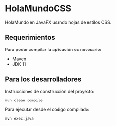 # HolaMundoCSS

HolaMundo en JavaFX usando hojas de estilos CSS.

## Requerimientos

Para poder compilar la aplicación es necesario:

- Maven
- JDK 11

## Para los desarrolladores

Instrucciones de construcción del proyecto:

```bash
mvn clean compile
```

Para ejecutar desde el código compilado:

```bash
mvn exec:java
```
